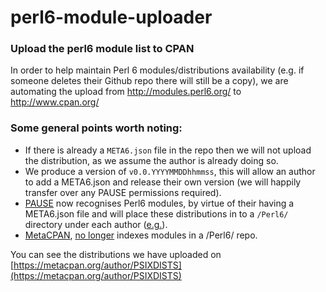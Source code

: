 # perl6-module-uploader

### Upload the perl6 module list to CPAN

In order to help maintain Perl 6 modules/distributions availability
(e.g. if someone deletes their Github repo there will still be a copy), we
are automating the upload from http://modules.perl6.org/ to http://www.cpan.org/

### Some general points worth noting:

- If there is already a `META6.json` file in the repo then we will not
upload the distribution, as we assume the author is already doing so.
- We produce a version of `v0.0.YYYYMMDDhhmmss`, this will allow an author to add a META6.json and release their own version (we will happily transfer over any PAUSE permissions required).
- [PAUSE](https://pause.cpan.org/) now recognises Perl6 modules, by virtue of their having a META6.json file and will place these distributions in to a `/Perl6/` directory under each author ([e.g.](http://www.cpan.org/authors/id/J/JD/JDV/Perl6/)).
- [MetaCPAN](https://www.metacpan.org), [no longer](https://github.com/CPAN-API/cpan-api/commit/eaaefbf07d202b06ec6e8d9b693d1f24a5235927) indexes modules in a /Perl6/ repo.


You can see the distributions we have uploaded on
[https://metacpan.org/author/PSIXDISTS](https://metacpan.org/author/PSIXDISTS)
